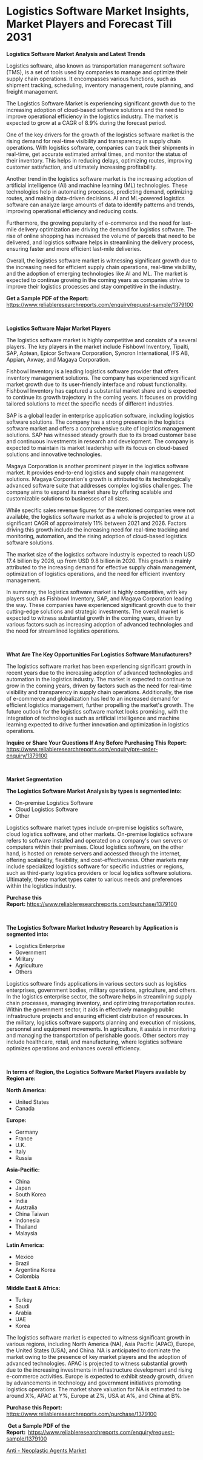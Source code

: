 <p><h1>Logistics Software Market Insights, Market Players and Forecast Till 2031</h1></p><p><strong>Logistics Software Market Analysis and Latest Trends</strong></p>
<p><p>Logistics software, also known as transportation management software (TMS), is a set of tools used by companies to manage and optimize their supply chain operations. It encompasses various functions, such as shipment tracking, scheduling, inventory management, route planning, and freight management.</p><p>The Logistics Software Market is experiencing significant growth due to the increasing adoption of cloud-based software solutions and the need to improve operational efficiency in the logistics industry. The market is expected to grow at a CAGR of 8.9% during the forecast period.</p><p>One of the key drivers for the growth of the logistics software market is the rising demand for real-time visibility and transparency in supply chain operations. With logistics software, companies can track their shipments in real-time, get accurate estimated arrival times, and monitor the status of their inventory. This helps in reducing delays, optimizing routes, improving customer satisfaction, and ultimately increasing profitability.</p><p>Another trend in the logistics software market is the increasing adoption of artificial intelligence (AI) and machine learning (ML) technologies. These technologies help in automating processes, predicting demand, optimizing routes, and making data-driven decisions. AI and ML-powered logistics software can analyze large amounts of data to identify patterns and trends, improving operational efficiency and reducing costs.</p><p>Furthermore, the growing popularity of e-commerce and the need for last-mile delivery optimization are driving the demand for logistics software. The rise of online shopping has increased the volume of parcels that need to be delivered, and logistics software helps in streamlining the delivery process, ensuring faster and more efficient last-mile deliveries.</p><p>Overall, the logistics software market is witnessing significant growth due to the increasing need for efficient supply chain operations, real-time visibility, and the adoption of emerging technologies like AI and ML. The market is expected to continue growing in the coming years as companies strive to improve their logistics processes and stay competitive in the industry.</p></p>
<p><strong>Get a Sample PDF of the Report:&nbsp;</strong> <a href="https://www.reliableresearchreports.com/enquiry/request-sample/1379100">https://www.reliableresearchreports.com/enquiry/request-sample/1379100</a></p>
<p>&nbsp;</p>
<p><strong>Logistics Software Major Market Players</strong></p>
<p><p>The logistics software market is highly competitive and consists of a several players. The key players in the market include Fishbowl Inventory, Tipalti, SAP, Aptean, Epicor Software Corporation, Syncron International, IFS AB, Appian, Axway, and Magaya Corporation.</p><p>Fishbowl Inventory is a leading logistics software provider that offers inventory management solutions. The company has experienced significant market growth due to its user-friendly interface and robust functionality. Fishbowl Inventory has captured a substantial market share and is expected to continue its growth trajectory in the coming years. It focuses on providing tailored solutions to meet the specific needs of different industries.</p><p>SAP is a global leader in enterprise application software, including logistics software solutions. The company has a strong presence in the logistics software market and offers a comprehensive suite of logistics management solutions. SAP has witnessed steady growth due to its broad customer base and continuous investments in research and development. The company is expected to maintain its market leadership with its focus on cloud-based solutions and innovative technologies.</p><p>Magaya Corporation is another prominent player in the logistics software market. It provides end-to-end logistics and supply chain management solutions. Magaya Corporation's growth is attributed to its technologically advanced software suite that addresses complex logistics challenges. The company aims to expand its market share by offering scalable and customizable solutions to businesses of all sizes.</p><p>While specific sales revenue figures for the mentioned companies were not available, the logistics software market as a whole is projected to grow at a significant CAGR of approximately 11% between 2021 and 2026. Factors driving this growth include the increasing need for real-time tracking and monitoring, automation, and the rising adoption of cloud-based logistics software solutions.</p><p>The market size of the logistics software industry is expected to reach USD 17.4 billion by 2026, up from USD 9.8 billion in 2020. This growth is mainly attributed to the increasing demand for effective supply chain management, optimization of logistics operations, and the need for efficient inventory management.</p><p>In summary, the logistics software market is highly competitive, with key players such as Fishbowl Inventory, SAP, and Magaya Corporation leading the way. These companies have experienced significant growth due to their cutting-edge solutions and strategic investments. The overall market is expected to witness substantial growth in the coming years, driven by various factors such as increasing adoption of advanced technologies and the need for streamlined logistics operations.</p></p>
<p>&nbsp;</p>
<p><strong>What Are The Key Opportunities For Logistics Software Manufacturers?</strong></p>
<p><p>The logistics software market has been experiencing significant growth in recent years due to the increasing adoption of advanced technologies and automation in the logistics industry. The market is expected to continue to grow in the coming years, driven by factors such as the need for real-time visibility and transparency in supply chain operations. Additionally, the rise of e-commerce and globalization has led to an increased demand for efficient logistics management, further propelling the market's growth. The future outlook for the logistics software market looks promising, with the integration of technologies such as artificial intelligence and machine learning expected to drive further innovation and optimization in logistics operations.</p></p>
<p><strong>Inquire or Share Your Questions If Any Before Purchasing This Report:</strong> <a href="https://www.reliableresearchreports.com/enquiry/pre-order-enquiry/1379100">https://www.reliableresearchreports.com/enquiry/pre-order-enquiry/1379100</a></p>
<p>&nbsp;</p>
<p><strong>Market Segmentation</strong></p>
<p><strong>The Logistics Software Market Analysis by types is segmented into:</strong></p>
<p><ul><li>On-premise Logistics Software</li><li>Cloud Logistics Software</li><li>Other</li></ul></p>
<p><p>Logistics software market types include on-premise logistics software, cloud logistics software, and other markets. On-premise logistics software refers to software installed and operated on a company's own servers or computers within their premises. Cloud logistics software, on the other hand, is hosted on remote servers and accessed through the internet, offering scalability, flexibility, and cost-effectiveness. Other markets may include specialized logistics software for specific industries or regions, such as third-party logistics providers or local logistics software solutions. Ultimately, these market types cater to various needs and preferences within the logistics industry.</p></p>
<p><strong>Purchase this Report:&nbsp;</strong><a href="https://www.reliableresearchreports.com/purchase/1379100">https://www.reliableresearchreports.com/purchase/1379100</a></p>
<p>&nbsp;</p>
<p><strong>The Logistics Software Market Industry Research by Application is segmented into:</strong></p>
<p><ul><li>Logistics Enterprise</li><li>Government</li><li>Military</li><li>Agriculture</li><li>Others</li></ul></p>
<p><p>Logistics software finds applications in various sectors such as logistics enterprises, government bodies, military operations, agriculture, and others. In the logistics enterprise sector, the software helps in streamlining supply chain processes, managing inventory, and optimizing transportation routes. Within the government sector, it aids in effectively managing public infrastructure projects and ensuring efficient distribution of resources. In the military, logistics software supports planning and execution of missions, personnel and equipment movements. In agriculture, it assists in monitoring and managing the transportation of perishable goods. Other sectors may include healthcare, retail, and manufacturing, where logistics software optimizes operations and enhances overall efficiency.</p></p>
<p>&nbsp;</p>
<p><strong>In terms of Region, the Logistics Software Market Players available by Region are:</strong></p>
<p>
    <p> <strong> North America: </strong>
        <ul>
            <li>United States</li>
            <li>Canada</li>
        </ul>
        </p> 
    <p> <strong> Europe: </strong>
        <ul>
            <li>Germany</li>
            <li>France</li>
            <li>U.K.</li>
            <li>Italy</li>
            <li>Russia</li>
        </ul>
        </p> 
    <p> <strong> Asia-Pacific: </strong>
        <ul>
            <li>China</li>
            <li>Japan</li>
            <li>South Korea</li>
            <li>India</li>
            <li>Australia</li>
            <li>China Taiwan</li>
            <li>Indonesia</li>
            <li>Thailand</li>
            <li>Malaysia</li>
        </ul>
        </p> 
    <p> <strong> Latin America: </strong>
        <ul>
            <li>Mexico</li>
            <li>Brazil</li>
            <li>Argentina Korea</li>
            <li>Colombia</li>
        </ul>
        </p> 
    <p> <strong> Middle East & Africa: </strong>
        <ul>
            <li>Turkey</li>
            <li>Saudi</li>
            <li>Arabia</li>
            <li>UAE</li>
            <li>Korea</li>
        </ul>
    </p>
    </p>
<p><p>The logistics software market is expected to witness significant growth in various regions, including North America (NA), Asia Pacific (APAC), Europe, the United States (USA), and China. NA is anticipated to dominate the market owing to the presence of key market players and the adoption of advanced technologies. APAC is projected to witness substantial growth due to the increasing investments in infrastructure development and rising e-commerce activities. Europe is expected to exhibit steady growth, driven by advancements in technology and government initiatives promoting logistics operations. The market share valuation for NA is estimated to be around X%, APAC at Y%, Europe at Z%, USA at A%, and China at B%.</p></p>
<p><strong>Purchase this Report: </strong><a href="https://www.reliableresearchreports.com/purchase/1379100">https://www.reliableresearchreports.com/purchase/1379100</a></p>
<p>&nbsp;<strong>Get a Sample PDF of the Report:&nbsp;&nbsp;</strong><a href="https://www.reliableresearchreports.com/enquiry/request-sample/1379100">https://www.reliableresearchreports.com/enquiry/request-sample/1379100</a></p>
<p><strong></strong></p>
<p><p><a href="https://medium.com/@ashlylowe4544/anti-neoplastic-agents-market-comprehensive-assessment-by-type-application-and-geography-d235a1755031">Anti - Neoplastic Agents Market</a></p></p>